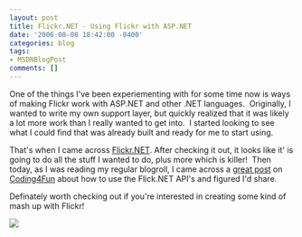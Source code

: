 ```yaml
---
layout: post
title: Flickr.NET - Using Flickr with ASP.NET
date: '2006-08-08 18:42:00 -0400'
categories: blog
tags:
- MSDNBlogPost
comments: []
---
```


One of the things I've been experiementing with for some time now is ways of making Flickr work with ASP.NET and other .NET languages.  Originally, I wanted to write my own support layer, but quickly realized that it was likely a lot more work than I really wanted to get into.  I started looking to see what I could find that was already built and ready for me to start using.

That's when I came across [Flickr.NET](http://www.wackylabs.net/flickr/flickr-api/). After checking it out, it looks like it' is going to do all the stuff I wanted to do, plus more which is killer!  Then today, as I was reading my regular blogroll, I came across a [great post](http://msdn.microsoft.com/coding4fun/webcoder/flickr/default.aspx) on [Coding4Fun](http://msdn.microsoft.com/coding4fun/) about how to use the Flick.NET API's and figured I'd share.

Definately worth checking out if you're interested in creating some kind of mash up with Flickr!

![](http://blogs.msdn.com/aggbug.aspx?PostID=692636)
